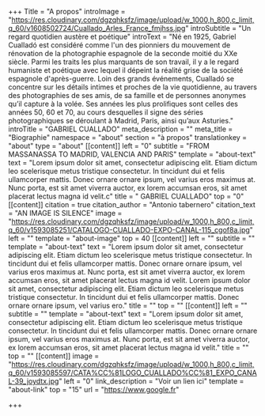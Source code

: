 +++
Title = "A propos"
introImage = "https://res.cloudinary.com/dgzqhksfz/image/upload/w_1000,h_800,c_limit,q_60/v1608502724/Cuallado_Arles_France_fmjhss.jpg"
introSubtitle = "Un regard quotidien austère et poétique"
introText = "Né en 1925, Gabriel Cualladó est considéré comme l'un des pionniers du mouvement de rénovation de la photographie espagnole de la seconde moitié du XXe siècle. Parmi les traits les plus marquants de son travail, il y a le regard humaniste et poétique avec lequel il dépeint la réalité grise de la société espagnole d'après-guerre. Loin des grands événements, Cualladó se concentre sur les détails intimes et proches de la vie quotidienne, au travers des photographies de ses amis, de sa famille et de personnes anonymes qu’il capture à la volée. Ses années les plus prolifiques sont celles des années 50, 60 et 70, au cours desquelles il signe des séries photographiques se déroulant à Madrid, Paris, ainsi qu’aux Asturies."
introTitle = "GABRIEL CUALLADO"
meta_description = ""
meta_title = "Biographie"
namespace = "about"
section = "à propos"
translationkey = "about"
type = "about"
[[content]]
left = "0"
subtitle = "FROM MASSANASSA TO MADRID, VALENCIA AND PARIS"
template = "about-text"
text = "Lorem ipsum dolor sit amet, consectetur adipiscing elit. Etiam dictum leo scelerisque metus tristique consectetur. In tincidunt dui et felis ullamcorper mattis. Donec ornare ornare ipsum, vel varius eros maximus at. Nunc porta, est sit amet viverra auctor, ex lorem accumsan eros, sit amet placerat lectus magna id velit.c"
title = " GABRIEL CUALLADO"
top = "0"
[[content]]
citation = true
citation_author = "Antonio tabernero"
citation_text = "AN IMAGE IS SILENCE"
image = "https://res.cloudinary.com/dgzqhksfz/image/upload/w_1000,h_800,c_limit,q_60/v1593085251/CATALOGO-CUALLADO-EXPO-CANAL-115_cgof8a.jpg"
left = ""
template = "about-image"
top = 40
[[content]]
left = ""
subtitle = ""
template = "about-text"
text = "Lorem ipsum dolor sit amet, consectetur adipiscing elit. Etiam dictum leo scelerisque metus tristique consectetur. In tincidunt dui et felis ullamcorper mattis. Donec ornare ornare ipsum, vel varius eros maximus at. Nunc porta, est sit amet viverra auctor, ex lorem accumsan eros, sit amet placerat lectus magna id velit. Lorem ipsum dolor sit amet, consectetur adipiscing elit. Etiam dictum leo scelerisque metus tristique consectetur. In tincidunt dui et felis ullamcorper mattis. Donec ornare ornare ipsum, vel varius ero."
title = ""
top = ""
[[content]]
left = ""
subtitle = ""
template = "about-text"
text = "Lorem ipsum dolor sit amet, consectetur adipiscing elit. Etiam dictum leo scelerisque metus tristique consectetur. In tincidunt dui et felis ullamcorper mattis. Donec ornare ornare ipsum, vel varius eros maximus at. Nunc porta, est sit amet viverra auctor, ex lorem accumsan eros, sit amet placerat lectus magna id velit."
title = ""
top = ""
[[content]]
image = "https://res.cloudinary.com/dgzqhksfz/image/upload/w_1000,h_800,c_limit,q_60/v1593085597/CATA%CC%81LOGO_CUALLADO%CC%81_EXPO_CANAL-39_joydtx.jpg"
left = "0"
link_description = "Voir un lien ici"
template = "about-link"
top = "15"
url = "https://www.google.fr"

+++
